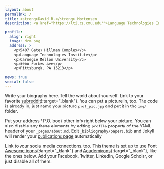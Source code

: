 ```yaml
---
layout: about
permalink: /
title: <strong>David R.</strong> Mortensen
description: <a href="https://lti.cs.cmu.edu/">Language Technologies Institute, School of Computer Science, Carnegie Mellon University</a>.

profile:
  align: right
  image: drm.png
  address: >
    <p>5407 Gates Hillman Complex</p>
    <p>Language Technologies Institute</p>
    <p>Carnegie Mellon University</p>
    <p>5000 Forbes Ave</p>
    <p>Pittsburgh, PA 15213</p>

news: true
social: false
---
```


Write your biography here. Tell the world about yourself. Link to your favorite [subreddit](http://reddit.com){:target="\_blank"}. You can put a picture in, too. The code is already in, just name your picture `prof_pic.jpg` and put it in the `img/` folder.

Put your address / P.O. box / other info right below your picture. You can also disable any these elements by editing `profile` property of the YAML header of your `_pages/about.md`. Edit `_bibliography/papers.bib` and Jekyll will render your [publications page](/al-folio/publications/) automatically.

Link to your social media connections, too. This theme is set up to use [Font Awesome icons](http://fortawesome.github.io/Font-Awesome/){:target="\_blank"} and [Academicons](https://jpswalsh.github.io/academicons/){:target="\_blank"}, like the ones below. Add your Facebook, Twitter, LinkedIn, Google Scholar, or just disable all of them.
